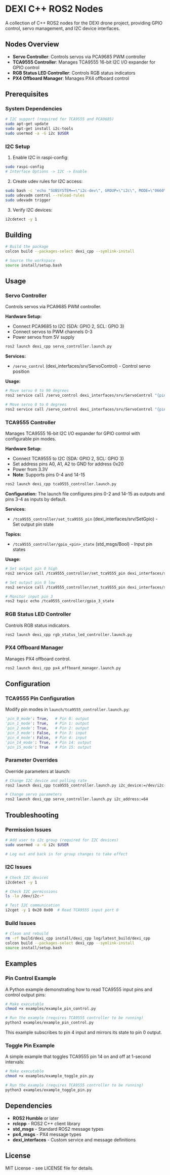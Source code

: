 # DEXI C++ ROS2 Nodes

A collection of C++ ROS2 nodes for the DEXI drone project, providing GPIO control, servo management, and I2C device interfaces.

## Nodes Overview

- **Servo Controller**: Controls servos via PCA9685 PWM controller
- **TCA9555 Controller**: Manages TCA9555 16-bit I2C I/O expander for GPIO control
- **RGB Status LED Controller**: Controls RGB status indicators
- **PX4 Offboard Manager**: Manages PX4 offboard control

## Prerequisites

### System Dependencies

```bash
# I2C support (required for TCA9555 and PCA9685)
sudo apt-get update
sudo apt-get install i2c-tools
sudo usermod -a -G i2c $USER
```

### I2C Setup

1. Enable I2C in raspi-config:
```bash
sudo raspi-config
# Interface Options -> I2C -> Enable
```

2. Create udev rules for I2C access:
```bash
sudo bash -c 'echo "SUBSYSTEM==\"i2c-dev\", GROUP=\"i2c\", MODE=\"0660\"" > /etc/udev/rules.d/90-i2c.rules'
sudo udevadm control --reload-rules
sudo udevadm trigger
```

3. Verify I2C devices:
```bash
i2cdetect -y 1
```

## Building

```bash
# Build the package
colcon build --packages-select dexi_cpp --symlink-install

# Source the workspace
source install/setup.bash
```

## Usage

### Servo Controller

Controls servos via PCA9685 PWM controller.

**Hardware Setup:**
- Connect PCA9685 to I2C (SDA: GPIO 2, SCL: GPIO 3)
- Connect servos to PWM channels 0-3
- Power servos from 5V supply

```bash
ros2 launch dexi_cpp servo_controller.launch.py
```

**Services:**
- `/servo_control` (dexi_interfaces/srv/ServoControl) - Control servo position

**Usage:**
```bash
# Move servo 0 to 90 degrees
ros2 service call /servo_control dexi_interfaces/srv/ServoControl "{pin: 0, angle: 90.0}"

# Move servo 0 to 0 degrees
ros2 service call /servo_control dexi_interfaces/srv/ServoControl "{pin: 0, angle: 0.0}"
```

### TCA9555 Controller

Manages TCA9555 16-bit I2C I/O expander for GPIO control with configurable pin modes.

**Hardware Setup:**
- Connect TCA9555 to I2C (SDA: GPIO 2, SCL: GPIO 3)
- Set address pins A0, A1, A2 to GND for address 0x20
- Power from 3.3V
- **Note**: Supports pins 0-4 and 14-15

```bash
ros2 launch dexi_cpp tca9555_controller.launch.py
```

**Configuration:**
The launch file configures pins 0-2 and 14-15 as outputs and pins 3-4 as inputs by default.

**Services:**
- `/tca9555_controller/set_tca9555_pin` (dexi_interfaces/srv/SetGpio) - Set output pin state

**Topics:**
- `/tca9555_controller/gpio_<pin>_state` (std_msgs/Bool) - Input pin states

**Usage:**
```bash
# Set output pin 0 high
ros2 service call /tca9555_controller/set_tca9555_pin dexi_interfaces/srv/SetGpio "{pin: 0, value: true}"

# Set output pin 0 low
ros2 service call /tca9555_controller/set_tca9555_pin dexi_interfaces/srv/SetGpio "{pin: 0, value: false}"

# Monitor input pin 3
ros2 topic echo /tca9555_controller/gpio_3_state
```

### RGB Status LED Controller

Controls RGB status indicators.

```bash
ros2 launch dexi_cpp rgb_status_led_controller.launch.py
```

### PX4 Offboard Manager

Manages PX4 offboard control.

```bash
ros2 launch dexi_cpp px4_offboard_manager.launch.py
```

## Configuration

### TCA9555 Pin Configuration

Modify pin modes in `launch/tca9555_controller.launch.py`:

```python
'pin_0_mode': True,   # Pin 0: output
'pin_1_mode': True,   # Pin 1: output
'pin_2_mode': True,   # Pin 2: output
'pin_3_mode': False,  # Pin 3: input
'pin_4_mode': False,  # Pin 4: input
'pin_14_mode': True,  # Pin 14: output
'pin_15_mode': True   # Pin 15: output
```

### Parameter Overrides

Override parameters at launch:

```bash
# Change I2C device and polling rate
ros2 launch dexi_cpp tca9555_controller.launch.py i2c_device:=/dev/i2c-0 input_polling_rate:=5.0

# Change servo parameters
ros2 launch dexi_cpp servo_controller.launch.py i2c_address:=64
```

## Troubleshooting

### Permission Issues
```bash
# Add user to i2c group (required for I2C devices)
sudo usermod -a -G i2c $USER

# Log out and back in for group changes to take effect
```

### I2C Issues
```bash
# Check I2C devices
i2cdetect -y 1

# Check I2C permissions
ls -la /dev/i2c-*

# Test I2C communication
i2cget -y 1 0x20 0x00  # Read TCA9555 input port 0
```

### Build Issues
```bash
# Clean and rebuild
rm -rf build/dexi_cpp install/dexi_cpp log/latest_build/dexi_cpp
colcon build --packages-select dexi_cpp --symlink-install
source install/setup.bash
```

## Examples

### Pin Control Example

A Python example demonstrating how to read TCA9555 input pins and control output pins:

```bash
# Make executable
chmod +x examples/example_pin_control.py

# Run the example (requires TCA9555 controller to be running)
python3 examples/example_pin_control.py
```

This example subscribes to pin 4 input and mirrors its state to pin 0 output.

### Toggle Pin Example

A simple example that toggles TCA9555 pin 14 on and off at 1-second intervals:

```bash
# Make executable
chmod +x examples/example_toggle_pin.py

# Run the example (requires TCA9555 controller to be running)
python3 examples/example_toggle_pin.py
```

## Dependencies

- **ROS2 Humble** or later
- **rclcpp** - ROS2 C++ client library
- **std_msgs** - Standard ROS2 message types
- **px4_msgs** - PX4 message types
- **dexi_interfaces** - Custom service and message definitions

## License

MIT License - see LICENSE file for details.